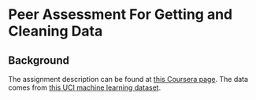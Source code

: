 Peer Assessment For Getting and Cleaning Data
=============================================

## Background

The assignment description can be found at [this Coursera page](https://class.coursera.org/getdata-010/human_grading/view/courses/973497/assessments/3/submissions).
The data comes from [this UCI machine learning dataset](http://archive.ics.uci.edu/ml/datasets/Human+Activity+Recognition+Using+Smartphones).
